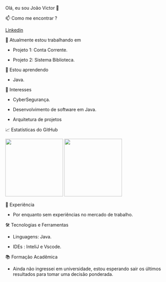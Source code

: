 Olá, eu sou João Victor 👋

📫 Como me encontrar ?
  
  <a href ="https://www.linkedin.com/in/joão-victor-braga-santos-08446a212/"> <text decoration = "none"> Linkedin</text></a>


🔭 Atualmente estou trabalhando em

- Projeto 1: Conta Corrente.

- Projeto 2: Sistema Biblioteca.


🌱 Estou aprendendo

- Java.



💬 Interesses
- CyberSegurança.

- Desenvolvimento de software em Java.

- Arquitetura de projetos

📈 Estatísticas do GitHub
 
 <img loading="lazy" height="180em" src="https://github-readme-stats.vercel.app/api/top-langs/?username=jaovlone&layout=compact&theme=dracula&langs_count=7"/>
 
 <img loading="lazy" height="180em" src="https://github-readme-stats.vercel.app/api?username=jaovlone&show_icons=true&include_all_commits=true&count_private=true&theme=dracula"/>


💼 Experiência

- Por enquanto sem experiências no mercado de trabalho.

🛠️ Tecnologias e Ferramentas

- Linguagens: Java.

- IDEs : InteliJ e Vscode.


📚 Formação Acadêmica

- Ainda não ingressei em universidade, estou esperando sair os últimos resultados para tomar uma decisão ponderada.
